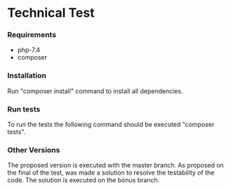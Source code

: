 # Technical Test

### Requirements
* php-7.4
* composer

### Installation
Run "composer install" command to install all dependencies.

### Run tests
To run the tests the following command should be executed "composer tests".

### Other Versions
The proposed version is executed with the master branch.
As proposed on the final of the test, was made a solution to resolve the testability of the code. The solution is executed on the bónus branch.